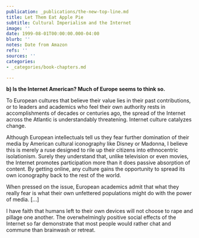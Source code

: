 ```yaml
---
publication: _publications/the-new-top-line.md
title: Let Them Eat Apple Pie
subtitle: Cultural Imperialism and the Internet
image: ''
date: 1999-08-01T00:00:00.000-04:00
blurb: ''
notes: Date from Amazon
refs: ''
sources: ''
categories:
- _categories/book-chapters.md

---
```

**b) Is the Internet American? Much of Europe seems to think so.**

To European cultures that believe their value lies in their past contributions, or to leaders and academics who feel their own authority rests in accomplishments of decades or centuries ago, the spread of the Internet across the Atlantic is understandably threatening. Internet culture catalyzes change.

Although European intellectuals tell us they fear further domination of their media by American cultural iconography like Disney or Madonna, I believe this is merely a ruse designed to rile up their citizens into ethnocentric isolationism. Surely they understand that, unlike television or even movies, the Internet promotes participation more than it does passive absorption of content. By getting online, any culture gains the opportunity to spread its own iconography back to the rest of the world.

When pressed on the issue, European academics admit that what they really fear is what their own unfettered populations might do with the power of media. \[...\]

I have faith that humans left to their own devices will not choose to rape and pillage one another. The overwhelmingly positive social effects of the Internet so far demonstrate that most people would rather chat and commune than brainwash or retreat.